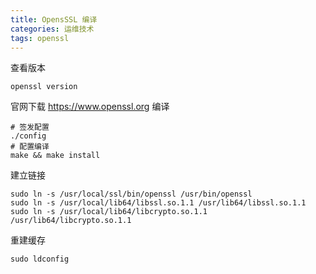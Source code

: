 ```yaml
---
title: OpensSSL 编译
categories: 运维技术
tags: openssl
---
```


查看版本

```shell script
openssl version
```

官网下载 https://www.openssl.org 编译

```shell script
# 签发配置
./config
# 配置编译
make && make install
```

建立链接

```shell script
sudo ln -s /usr/local/ssl/bin/openssl /usr/bin/openssl
sudo ln -s /usr/local/lib64/libssl.so.1.1 /usr/lib64/libssl.so.1.1
sudo ln -s /usr/local/lib64/libcrypto.so.1.1 /usr/lib64/libcrypto.so.1.1
```

重建缓存

```shell script
sudo ldconfig
```